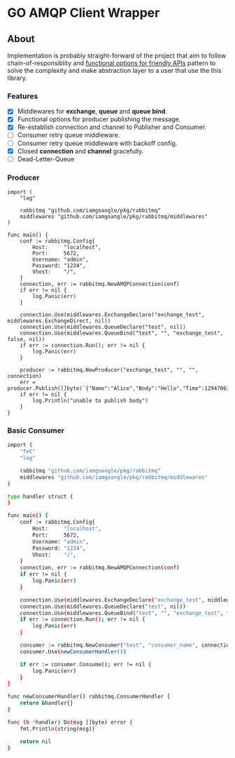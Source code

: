 # GO AMQP Client Wrapper

## About

Implementation is probably straight-forward of the project that aim to follow chain-of-responsiblity and [functional options for friendly APIs](https://dave.cheney.net/2014/10/17/functional-options-for-friendly-apis) pattern to solve the complexity and make abstraction layer to a user that use the this library.

### Features

- [x] Middlewares for **exchange**, **queue** and **queue bind**.
- [x] Functional options for producer publishing the message.
- [x] Re-establish connection and channel to Publisher and Consumer.
- [ ] Consumer retry queue middleware.
- [ ] Consumer retry queue middleware with backoff config.
- [x] Closed **connection** and **channel** gracefully.
- [ ] Dead-Letter-Queue

### Producer

```shell
import (
	"log"

	rabbitmq "github.com/iamgoangle/pkg/rabbitmq"
	middlewares "github.com/iamgoangle/pkg/rabbitmq/middlewares"
)

func main() {
	conf := rabbitmq.Config{
		Host:     "localhost",
		Port:     5672,
		Username: "admin",
		Password: "1234",
		Vhost:    "/",
	}
	connection, err := rabbitmq.NewAMQPConnection(conf)
	if err != nil {
		log.Panic(err)
	}

	connection.Use(middlewares.ExchangeDeclare("exchange_test", middlewares.ExchangeDirect, nil))
	connection.Use(middlewares.QueueDeclare("test", nil))
	connection.Use(middlewares.QueueBind("test", "", "exchange_test", false, nil))
	if err := connection.Run(); err != nil {
		log.Panic(err)
	}

	producer := rabbitmq.NewProducer("exchange_test", "", "", connection)
	err = producer.Publish([]byte(`{"Name":"Alice","Body":"Hello","Time":1294706395881547000}`))
	if err != nil {
		log.Println("unable to publish body")
	}
}
```

### Basic Consumer

```sh
import (
	"fmt"
	"log"

	rabbitmq "github.com/iamgoangle/pkg/rabbitmq"
	middlewares "github.com/iamgoangle/pkg/rabbitmq/middlewares"
)

type handler struct {
}

func main() {
	conf := rabbitmq.Config{
		Host:     "localhost",
		Port:     5672,
		Username: "admin",
		Password: "1234",
		Vhost:    "/",
	}
	connection, err := rabbitmq.NewAMQPConnection(conf)
	if err != nil {
		log.Panic(err)
	}

	connection.Use(middlewares.ExchangeDeclare("exchange_test", middlewares.ExchangeDirect, nil))
	connection.Use(middlewares.QueueDeclare("test", nil))
	connection.Use(middlewares.QueueBind("test", "", "exchange_test", false, nil))
	if err := connection.Run(); err != nil {
		log.Panic(err)
	}

	consumer := rabbitmq.NewConsumer("test", "consumer_name", connection)
	consumer.Use(newConsumerHandler())

	if err := consumer.Consume(); err != nil {
		log.Panic(err)
	}
}

func newConsumerHandler() rabbitmq.ConsumerHandler {
	return &handler{}
}

func (h *handler) Do(msg []byte) error {
	fmt.Println(string(msg))

	return nil
}
```

